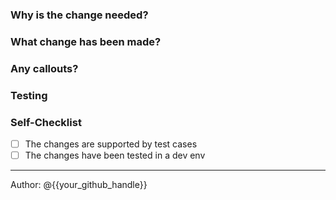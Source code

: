 ### Why is the change needed?
<!---
* This section should describe the product/engineering use-case for the change
* Any links to linear issues should be in addition to the description
* This would give context to the reviewer who has not been directly following the issue
* For any fixes, it may also include the RCA 
-->

### What change has been made?
<!---
* This section should describe the changes that have been made and/or the effect of the change
* Can include screenshots/videos, requests/responses, etc. in case of a tangible change
* Any ancillary changes 
-->

### Any callouts?
<!---
* Anything that you wish to bring to the attention of the reviewers
* Highlight areas in the code which you want special attention on 
* Links to any refs related to design decisions
* Any further action items/todos/dependent PRs
-->

### Testing
<!---
* Describe in brief any scenarios that have been covered as a part of the test cases and also during API testing in the dev env
-->

### Self-Checklist
- [ ] The changes are supported by test cases
- [ ] The changes have been tested in a dev env

---
<!---
* Add your GitHub handle here so that you are tagged in the automated Slack message and can follow the thread
* Leave unchanged in case you do not wish to be tagged
* This workaround is needed till the request here is addressed - https://github.com/integrations/slack/issues/1620#issuecomment-1422326497
-->
Author: @{{your_github_handle}}

